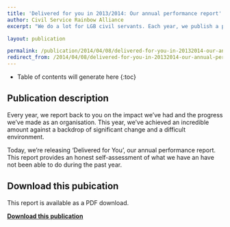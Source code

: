 ```yaml
---
title: 'Delivered for you in 2013/2014: Our annual performance report'
author: Civil Service Rainbow Alliance
excerpt: "We do a lot for LGB civil servants. Each year, we publish a performance report to let you know how we're meeting our objective of making the Civil Service better for LGB people."

layout: publication

permalink: /publication/2014/04/08/delivered-for-you-in-20132014-our-annual-performance-report/
redirect_from: /2014/04/08/delivered-for-you-in-20132014-our-annual-performance-report/
---
```


<!-- Include the following to generate a Table of Contents -->
* Table of contents will generate here
{:toc}
<!-- Don't touch the Table of Contents above -->

<!-- Include this line to process the Markdown and format the content properly -->
<div id="markdown-content" markdown="1">
<!-- Don't remove the line of code above -->

## Publication description

Every year, we report back to you on the impact we’ve had and the progress we’ve made as an organisation. This year, we’ve achieved an incredible amount against a backdrop of significant change and a difficult environment.

Today, we’re releasing ‘Delivered for You’, our annual performance report. This report provides an honest self-assessment of what we have an have not been able to do during the past year.

## Download this pubication

This report is available as a PDF download.

**[Download this publication](https://www.civilservice.lgbt/documents/store/delivered-for-you/2014-delivered-for-you.pdf)**


